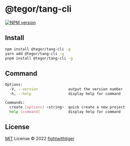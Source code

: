# @tegor/tang-cli

[![NPM version](https://img.shields.io/npm/v/@tegor/tang-cli?color=a1b858&label=)](https://www.npmjs.com/package/@tegor/tang-cli)

## Install

```bash
npm install @tegor/tang-cli -g
yarn add @tegor/tang-cli -g
pnpm install @tegor/tang-cli -g
```
## Command

```bash
Options:
  -V, --version              output the version number
  -h, --help                 display help for command

Commands:
  create [options] <string>  quick create a new project
  help [command]             display help for command
```


## License

[MIT](./LICENSE) License © 2022 [fightwithtiger](https://github.com/fightwithtiger)
